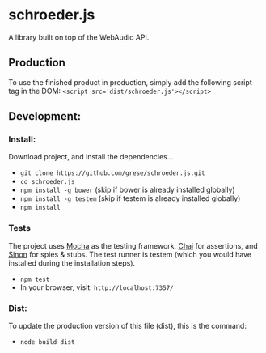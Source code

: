# schroeder.js
A library built on top of the WebAudio API.

## Production
To use the finished product in production, simply add the following script tag in the DOM:
`<script src='dist/schroeder.js'></script>`

## Development:

### Install:
Download project, and install the dependencies...
* `git clone https://github.com/grese/schroeder.js.git`
* `cd schroeder.js`
* `npm install -g bower` (skip if bower is already installed globally)
* `npm install -g testem` (skip if testem is already installed globally)
* `npm install`

### Tests
The project uses [Mocha](http://mochajs.org/) as the testing framework, [Chai](http://chaijs.com/) for assertions, and [Sinon](http://sinonjs.org/) for spies & stubs.  The test runner is testem (which you would have installed during the installation steps).
* `npm test`
* In your browser, visit: `http://localhost:7357/`

### Dist:
To update the production version of this file (dist), this is the command:
* `node build dist`
